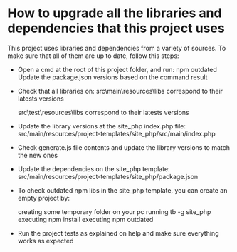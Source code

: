 # How to upgrade all the libraries and dependencies that this project uses


This project uses libraries and dependencies from a variety of sources. To make sure that all of them are up to date, follow this steps:

- Open a cmd at the root of this project folder, and run:
	npm outdated
	Update the package.json versions based on the command result
	
- Check that all libraries on:
	src\main\resources\libs
	correspond to their latests versions

	src\test\resources\libs
	correspond to their latests versions
	
- Update the library versions at the site_php index.php file:
    src/main/resources/project-templates/site_php/src/main/index.php

- Check generate.js file contents and update the library versions to match the new ones

- Update the dependencies on the site_php template:
	src/main/resources/project-templates/site_php/package.json
	
- To check outdated npm libs in the site_php template, you can create an empty project by:
		
	creating some temporary folder on your pc
	running tb -g site_php
	executing npm install
	executing npm outdated 
		
- Run the project tests as explained on help and make sure everything works as expected